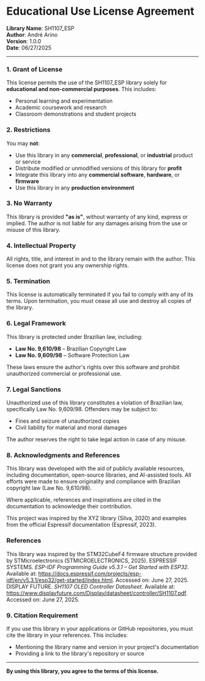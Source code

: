 # Educational Use License Agreement

**Library Name**: SH1107_ESP  
**Author**: André Arino  
**Version**: 1.0.0  
**Date**: 06/27/2025

---

### 1. Grant of License

This license permits the use of the SH1107_ESP library solely for **educational and non-commercial purposes**. This includes:

- Personal learning and experimentation  
- Academic coursework and research  
- Classroom demonstrations and student projects

### 2. Restrictions

You may **not**:

- Use this library in any **commercial**, **professional**, or **industrial** product or service  
- Distribute modified or unmodified versions of this library for **profit**  
- Integrate this library into any **commercial software**, **hardware**, or **firmware**  
- Use this library in any **production environment**

### 3. No Warranty

This library is provided **"as is"**, without warranty of any kind, express or implied. The author is not liable for any damages arising from the use or misuse of this library.

### 4. Intellectual Property

All rights, title, and interest in and to the library remain with the author. This license does not grant you any ownership rights.

### 5. Termination

This license is automatically terminated if you fail to comply with any of its terms. Upon termination, you must cease all use and destroy all copies of the library.


### 6. Legal Framework

This library is protected under Brazilian law, including:

- **Law No. 9,610/98** – Brazilian Copyright Law
- **Law No. 9,609/98** – Software Protection Law

These laws ensure the author's rights over this software and prohibit unauthorized commercial or professional use.


### 7. Legal Sanctions

Unauthorized use of this library constitutes a violation of Brazilian law, specifically Law No. 9,609/98. Offenders may be subject to:

- Fines and seizure of unauthorized copies
- Civil liability for material and moral damages

The author reserves the right to take legal action in case of any misuse.


### 8. Acknowledgments and References

This library was developed with the aid of publicly available resources, including documentation, open-source libraries, and AI-assisted tools. All efforts were made to ensure originality and compliance with Brazilian copyright law (Law No. 9,610/98).

Where applicable, references and inspirations are cited in the documentation to acknowledge their contribution.

This project was inspired by the XYZ library (Silva, 2020) and examples from the official Espressif documentation (Espressif, 2023).

### References
This library was inspired by the STM32CubeF4 firmware structure provided by STMicroelectronics (STMICROELECTRONICS, 2025).
ESPRESSIF SYSTEMS. *ESP-IDF Programming Guide v5.3.1 – Get Started with ESP32*. Available at: https://docs.espressif.com/projects/esp-idf/en/v5.3.1/esp32/get-started/index.html. Accessed on: June 27, 2025.
DISPLAY FUTURE. *SH1107 OLED Controller Datasheet*. Available at: https://www.displayfuture.com/Display/datasheet/controller/SH1107.pdf. Accessed on: June 27, 2025.

### 9. Citation Requirement

If you use this library in your applications or GitHub repositories, you must cite the library in your references. This includes:

- Mentioning the library name and version in your project's documentation
- Providing a link to the library's repository or source

---

**By using this library, you agree to the terms of this license.**
